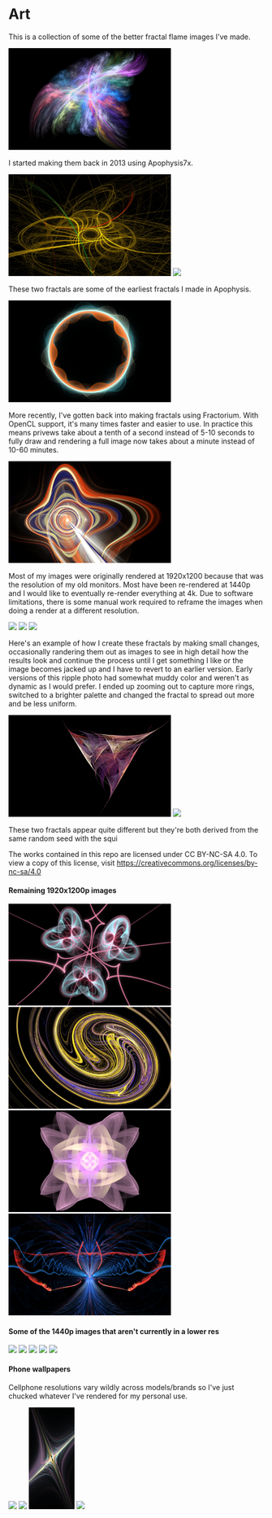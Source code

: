 # Art

This is a collection of some of the better fractal flame images I've made.

<img height="200" src="1920x1200/rainbow_cloud.png">


I started making them back in 2013 using Apophysis7x.

<img height="200" src="1920x1200/net.jpg">



<img height="200" src="2560x1440/symbol.png">

These two fractals are some of the earliest fractals I made in Apophysis.

<img height="200" src="1920x1200/wheel.png">

More recently, I've gotten back into making fractals using Fractorium. With OpenCL support, it's many times faster and easier to use. In practice this means privews take about a tenth of a second instead of 5-10 seconds to fully draw and rendering a full image now takes about a minute instead of 10-60 minutes.

<img height="200" src="1920x1200/plus.png">

Most of my images were originally rendered at 1920x1200 because that was the resolution of my old monitors. Most have been re-rendered at 1440p and I would like to eventually re-render everything at 4k. Due to software limitations, there is some manual work required to reframe the images when doing a render at a different resolution.


<img height="200" src="2560x1440/ripple_5.png">

<img height="200" src="1920x1200/ripple.png">

<img height="200" src="2560x1440/ripple_6.png">

Here's an example of how I create these fractals by making small changes, occasionally randering them out as images to see in high detail how the results look and continue the process until I get something I like or the image becomes jacked up and I have to revert to an earlier version. Early versions of this ripple photo had somewhat muddy color and weren't as dynamic as I would prefer. I ended up zooming out to capture more rings, switched to a brighter palette and changed the fractal to spread out more and be less uniform.


<img height="200" src="1920x1200/tricorne.png">
<img height="200" src="2560x1440/squid.png">

These two fractals appear quite different but they're both derived from the same random seed with the squi

The works contained in this repo are licensed under CC BY-NC-SA 4.0. To view a copy of this license, visit https://creativecommons.org/licenses/by-nc-sa/4.0

#### Remaining 1920x1200p images


<img height="200" src="1920x1200/butterflies.png">
<img height="200" src="1920x1200/swirl.jpg">

<img height="200" src="1920x1200/compass_rose_10.png">
<img height="200" src="1920x1200/avis.png">

#### Some of the 1440p images that aren't currently in a lower res

<img height="200" src="2560x1440/admiralty_1.png">
<img height="200" src="2560x1440/eye_6.png">
<img height="200" src="2560x1440/jungle.png">
<img height="200" src="2560x1440/loops_11.png">
<img height="200" src="2560x1440/radio_waves_1440.png">

#### Phone wallpapers

Cellphone resolutions vary wildly across models/brands so I've just chucked whatever I've rendered for my personal use.

<img height="200" src="phone_backgrounds\triple_bow_9.png">
<img height="200" src="phone_backgrounds\Apo7x-130525-28_3.png">
<img height="200" src="phone_backgrounds\four_way_stop_3.png">
<img height="200" src="phone_backgrounds\triple_bow_7.png">